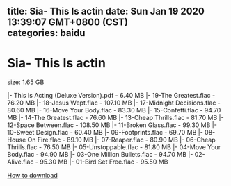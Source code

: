 
title: Sia- This Is actin
date: Sun Jan 19 2020 13:39:07 GMT+0800 (CST)    
categories: baidu
---

# Sia- This Is actin
size: 1.65 GB
 
 
|- This Is Acting (Deluxe Version).pdf - 6.40 MB
|- 19-The Greatest.flac - 76.20 MB
|- 18-Jesus Wept.flac - 107.10 MB
|- 17-Midnight Decisions.flac - 80.60 MB
|- 16-Move Your Body.flac - 83.30 MB
|- 15-Confetti.flac - 94.70 MB
|- 14-The Greatest.flac - 76.60 MB
|- 13-Cheap Thrills.flac - 81.70 MB
|- 12-Space Between.flac - 108.50 MB
|- 11-Broken Glass.flac - 99.30 MB
|- 10-Sweet Design.flac - 60.40 MB
|- 09-Footprints.flac - 69.70 MB
|- 08-House On Fire.flac - 89.10 MB
|- 07-Reaper.flac - 80.90 MB
|- 06-Cheap Thrills.flac - 76.50 MB
|- 05-Unstoppable.flac - 81.80 MB
|- 04-Move Your Body.flac - 94.90 MB
|- 03-One Million Bullets.flac - 94.70 MB
|- 02-Alive.flac - 95.30 MB
|- 01-Bird Set Free.flac - 95.50 MB

[How to download](https://bpcam.bemobtrk.com/go/2ceec3aa-1ca2-46d6-b9ff-aaa5c184517c?jno=1301)